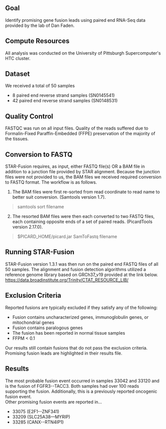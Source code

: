 ## Goal ##
Identify promising gene fusion leads using paired end RNA-Seq data provided by the lab of Dan Faden. 
## Compute Resources ##
All analysis was conducted on the University of Pittsburgh Supercomputer's HTC cluster.
## Dataset ##
We received a total of 50 samples
  * 8 paired end reverse strand samples (SN0145541)
  * 42 paired end reverse strand samples (SN0148531)
## Quality Control ##
FASTQC was run on all input files. Quality of the reads suffered due to Formalin-Fixed Paraffin-Embedded (FFPE) preservation of the majority of the tissues.
## Conversion to FASTQ ##
STAR-Fusion requires, as input, either FASTQ file(s) OR a BAM file in addition to a junction file provided by STAR alignment. Because the junction files were not provided to us, the BAM files we received required conversion to FASTQ format. The workflow is as follows.
1.	The BAM files were first re-sorted from read coordinate to read name to better suit conversion. (Samtools version 1.7).
>samtools sort filename
2.	The resorted BAM files were then each converted to two FASTQ files, each containing opposite ends of a set of paired reads. (PicardTools version 2.17.0).
> $PICARD_HOME/picard.jar SamToFastq filename
## Running STAR-Fusion ##
STAR-Fusion version 1.3.1 was then run on the paired end FASTQ files of all 50 samples. The alignment and fusion detection algorithms utilized a reference genome library based on GRCh37_v19 provided at the link below.
https://data.broadinstitute.org/Trinity/CTAT_RESOURCE_LIB/
## Exclusion Criteria ##
Reported fusions are typically excluded if they satisfy any of the following:
* Fusion contains uncharacterized genes, immunoglobulin genes, or mitochondrial genes
*	Fusion contains paralogous genes
*	The fusion has been reported in normal tissue samples
*	FFPM < 0.1  

Our results still contain fusions that do not pass the exclusion criteria. Promising fusion leads are highlighted in their results file.

## Results ##
The most probable fusion event occurred in samples 33042 and 33120 and is the fusion of FGFR3--TACC3. Both samples had over 100 reads supporting the fusion. Additionally, this is a previously reported oncogenic fusion event.  
Other promising fusion events are reported in...
*	33075 (E2F1--ZNF341)
*	33209 (SLC25A38—MYRIP)
*	33285 (CANX--RTN4IP1)


